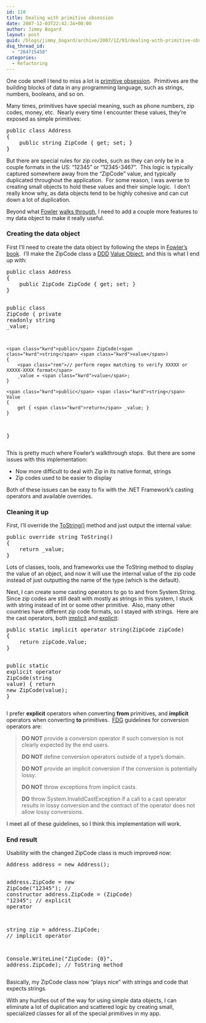 ```yaml
---
id: 110
title: Dealing with primitive obsession
date: 2007-12-03T22:42:34+00:00
author: Jimmy Bogard
layout: post
guid: /blogs/jimmy_bogard/archive/2007/12/03/dealing-with-primitive-obsession.aspx
dsq_thread_id:
  - "264715458"
categories:
  - Refactoring
---
```

One code smell I tend to miss a lot is [primitive obsession](http://sis36.berkeley.edu/projects/streek/agile/bad-smells-in-code.html#Primitive+Obsession).&nbsp; Primitives are the building blocks of data in any programming language, such as strings, numbers, booleans, and so on.

Many times, primitives have special meaning, such as phone numbers, zip codes, money, etc.&nbsp; Nearly every time I encounter these values, they&#8217;re exposed as simple primitives:

<div class="CodeFormatContainer">
  <pre><span class="kwrd">public</span> <span class="kwrd">class</span> Address
{
    <span class="kwrd">public</span> <span class="kwrd">string</span> ZipCode { get; set; }
}
</pre>
</div>

But there are special rules for zip codes, such as they can only be in a couple formats in the US: &#8220;12345&#8221; or &#8220;12345-3467&#8221;.&nbsp; This logic is typically captured somewhere away from the &#8220;ZipCode&#8221; value, and typically duplicated throughout the application.&nbsp; For some reason, I was averse to creating small objects to hold these values and their simple logic.&nbsp; I don&#8217;t really know why, as data objects&nbsp;tend to be highly cohesive and can cut down a lot of duplication.

Beyond what [Fowler](http://martinfowler.com/) [walks through](http://www.refactoring.com/catalog/replaceDataValueWithObject.html), I need to add a couple more features to my data object to make it really useful.

### Creating the data object

First I&#8217;ll need to create the data object by following the steps in [Fowler&#8217;s book](http://www.amazon.com/Refactoring-Improving-Existing-Addison-Wesley-Technology/dp/0201485672).&nbsp; I&#8217;ll make the ZipCode class a [DDD](http://domaindrivendesign.org/) [Value Object](http://www.lostechies.com/blogs/joe_ocampo/archive/2007/04/23/a-discussion-on-domain-driven-design-value-objects.aspx), and this is what I end up with:

<div class="CodeFormatContainer">
  <pre><span class="kwrd">public</span> <span class="kwrd">class</span> Address
{
    <span class="kwrd">public</span> ZipCode ZipCode { get; set; }
}

<span class="kwrd">public</span> <span class="kwrd">class</span> ZipCode
{
    <span class="kwrd">private</span> <span class="kwrd">readonly</span> <span class="kwrd">string</span> _value;

    <span class="kwrd">public</span> ZipCode(<span class="kwrd">string</span> <span class="kwrd">value</span>)
    {
        <span class="rem">// perform regex matching to verify XXXXX or XXXXX-XXXX format</span>
        _value = <span class="kwrd">value</span>;
    }

    <span class="kwrd">public</span> <span class="kwrd">string</span> Value
    {
        get { <span class="kwrd">return</span> _value; }
    }
}
</pre>
</div>

This is pretty much where Fowler&#8217;s walkthrough stops.&nbsp; But there are some issues with this implementation:

  * Now more difficult to deal with Zip in its native format, strings
  * Zip codes used to be easier to display

Both of these issues can be easy to fix with the .NET Framework&#8217;s casting operators and available overrides.

### Cleaning it up

First, I&#8217;ll override the [ToString()](http://msdn2.microsoft.com/en-us/library/system.object.tostring.aspx) method and just output the internal value:

<div class="CodeFormatContainer">
  <pre><span class="kwrd">public</span> <span class="kwrd">override</span> <span class="kwrd">string</span> ToString()
{
    <span class="kwrd">return</span> _value;
}
</pre>
</div>

Lots of classes, tools, and frameworks use the ToString method to display the value of an object, and now it will use the internal value of the zip code instead of just outputting the name of the type (which is the default).

Next, I can create some casting operators to go to and from System.String.&nbsp; Since zip codes are still dealt with mostly as strings in this system, I stuck with string instead of int or some other primitive.&nbsp; Also, many other countries have different zip code formats, so I stayed with strings.&nbsp; Here are the cast operators, both [implicit](http://msdn2.microsoft.com/en-us/library/z5z9kes2(VS.80).aspx) and [explicit](http://msdn2.microsoft.com/en-us/library/xhbhezf4(VS.80).aspx):

<div class="CodeFormatContainer">
  <pre><span class="kwrd">public</span> <span class="kwrd">static</span> <span class="kwrd">implicit</span> <span class="kwrd">operator</span> <span class="kwrd">string</span>(ZipCode zipCode)
{
    <span class="kwrd">return</span> zipCode.Value;
}

<span class="kwrd">public</span> <span class="kwrd">static</span> <span class="kwrd">explicit</span> <span class="kwrd">operator</span> ZipCode(<span class="kwrd">string</span> <span class="kwrd">value</span>)
{
    <span class="kwrd">return</span> <span class="kwrd">new</span> ZipCode(<span class="kwrd">value</span>);
}
</pre>
</div>

I prefer **explicit** operators when converting **from** primitives, and **implicit** operators when converting **to** primitives.&nbsp; [FDG](http://www.amazon.com/Framework-Design-Guidelines-Conventions-Development/dp/0321246756) guidelines for conversion operators are:

> **DO NOT** provide a conversion operator if such conversion is not clearly expected by the end users.
> 
> **DO NOT** define conversion operators outside of a type&#8217;s domain.
> 
> **DO NOT** provide an implicit conversion if the conversion is potentially lossy.
> 
> **DO NOT** throw exceptions from implicit casts.
> 
> **DO** throw System.InvalidCastException if a call to a cast operator results in lossy conversion and the contract of the operator does not allow lossy conversions.

I meet all of these guidelines, so I think this implementation will work.

### End result

Usability with the changed ZipCode class is much improved now:

<div class="CodeFormatContainer">
  <pre>Address address = <span class="kwrd">new</span> Address();

address.ZipCode = <span class="kwrd">new</span> ZipCode(<span class="str">"12345"</span>); <span class="rem">// constructor</span>
address.ZipCode = (ZipCode) <span class="str">"12345"</span>; <span class="rem">// explicit operator</span>

<span class="kwrd">string</span> zip = address.ZipCode; <span class="rem">// implicit operator</span>

Console.WriteLine(<span class="str">"ZipCode: {0}"</span>, address.ZipCode); <span class="rem">// ToString method</span>
</pre>
</div>

Basically, my ZipCode class now&nbsp;&#8220;plays nice&#8221; with strings and code that expects strings.

With any hurdles out of the way for using simple data objects, I can eliminate a lot of duplication and scattered logic by creating small, specialized classes for all of the special primitives in my app.